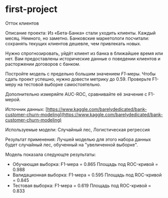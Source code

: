 # first-project
Отток клиентов

Описание проекта:
Из «Бета-Банка» стали уходить клиенты. Каждый месяц. Немного, но заметно. Банковские маркетологи посчитали: сохранять текущих клиентов дешевле, чем привлекать новых.

Нужно спрогнозировать, уйдёт клиент из банка в ближайшее время или нет. Вам предоставлены исторические данные о поведении клиентов и расторжении договоров с банком. 

Постройте модель с предельно большим значением *F1*-меры. Чтобы сдать проект успешно, нужно довести метрику до 0.59. Проверьте F1-меру на тестовой выборке самостоятельно.

Дополнительно измеряйте AUC-ROC, сравнивайте её значение с F1-мерой.

Источник данных: [https://www.kaggle.com/barelydedicated/bank-customer-churn-modeling](https://www.kaggle.com/barelydedicated/bank-customer-churn-modeling)

Используемые модели: Случайный лес, Логистическая регрессия

Результат применения: 
Лучшей моделью для этого набора данных будет случайный лес, обученный на "увеличенной выборке".

Модель показала следующте результаты:
* Обучающая выборка:
        F1-мера = 0.865
        Площадь под ROC-кривой = 0.988
* Валидационная выборка:
        F1-мера = 0.595
        Площадь под ROC-кривой = 0.845
* Тестовая выборка:
        F1-мера = 0.619
        Площадь под ROC-кривой = 0.833
